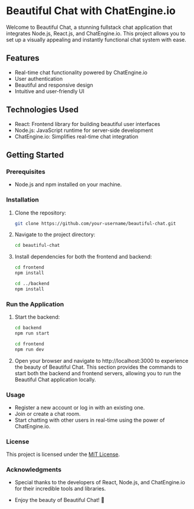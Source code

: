 # Beautiful Chat with ChatEngine.io

Welcome to Beautiful Chat, a stunning fullstack chat application that integrates Node.js, React.js, and ChatEngine.io. This project allows you to set up a visually appealing and instantly functional chat system with ease.

## Features

- Real-time chat functionality powered by ChatEngine.io
- User authentication
- Beautiful and responsive design
- Intuitive and user-friendly UI

## Technologies Used

- React: Frontend library for building beautiful user interfaces
- Node.js: JavaScript runtime for server-side development
- ChatEngine.io: Simplifies real-time chat integration

## Getting Started

### Prerequisites

- Node.js and npm installed on your machine.

### Installation

1. Clone the repository:

   ```bash
   git clone https://github.com/your-username/beautiful-chat.git
   
2. Navigate to the project directory:

   ```bash
   cd beautiful-chat
   
3. Install dependencies for both the frontend and backend:

   ```bash
   cd frontend
   npm install
   
   cd ../backend
   npm install

### Run the Application

1. Start the backend:

   ```bash
   cd backend
   npm run start 
   
   cd frontend
   npm run dev
   
2. Open your browser and navigate to http://localhost:3000 to experience the beauty of Beautiful Chat.
   This section provides the commands to start both the backend and frontend servers, allowing you to run the Beautiful Chat application locally.

### Usage

- Register a new account or log in with an existing one.
- Join or create a chat room.
- Start chatting with other users in real-time using the power of ChatEngine.io.

### License
This project is licensed under the [MIT License](LICENSE).


### Acknowledgments
- Special thanks to the developers of React, Node.js, and ChatEngine.io for their incredible tools and libraries.

- Enjoy the beauty of Beautiful Chat! 🌟
   

